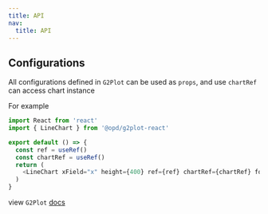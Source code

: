 ```yaml
---
title: API
nav:
  title: API
---
```


## Configurations

All configurations defined in `G2Plot` can be used as `props`, and use `chartRef` can access chart instance

For example

```js
import React from 'react'
import { LineChart } from '@opd/g2plot-react'

export default () => {
  const ref = useRef()
  const chartRef = useRef()
  return (
    <LineChart xField="x" height={400} ref={ref} chartRef={chartRef} forceFit />
  )
}
```

view `G2Plot` [docs](https://g2plot.antv.vision/en/docs/manual/introduction)
